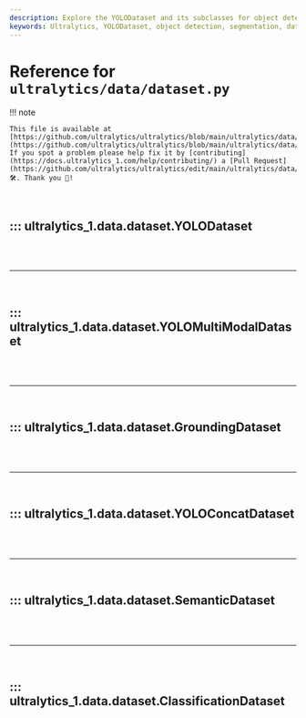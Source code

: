 ```yaml
---
description: Explore the YOLODataset and its subclasses for object detection, segmentation, and multi-modal tasks. Find details on dataset loading, caching, and augmentation.
keywords: Ultralytics, YOLODataset, object detection, segmentation, dataset loading, caching, data augmentation
---
```


# Reference for `ultralytics/data/dataset.py`

!!! note

    This file is available at [https://github.com/ultralytics/ultralytics/blob/main/ultralytics/data/dataset.py](https://github.com/ultralytics/ultralytics/blob/main/ultralytics/data/dataset.py). If you spot a problem please help fix it by [contributing](https://docs.ultralytics_1.com/help/contributing/) a [Pull Request](https://github.com/ultralytics/ultralytics/edit/main/ultralytics/data/dataset.py) 🛠️. Thank you 🙏!

<br>

## ::: ultralytics_1.data.dataset.YOLODataset

<br><br><hr><br>

## ::: ultralytics_1.data.dataset.YOLOMultiModalDataset

<br><br><hr><br>

## ::: ultralytics_1.data.dataset.GroundingDataset

<br><br><hr><br>

## ::: ultralytics_1.data.dataset.YOLOConcatDataset

<br><br><hr><br>

## ::: ultralytics_1.data.dataset.SemanticDataset

<br><br><hr><br>

## ::: ultralytics_1.data.dataset.ClassificationDataset

<br><br>
